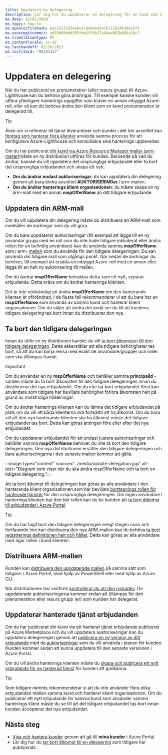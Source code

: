 ```yaml
---
title: Uppdatera en delegering
description: Lär dig hur du uppdaterar en delegering för en kund som tidigare har publicerats till Azure-Lighthouse.
ms.date: 12/03/2020
ms.topic: how-to
ms.openlocfilehash: eec5d1f2d34e8e3c9e0ded59cb111624b1981873
ms.sourcegitcommit: a055089dd6195fde2555b27a84ae052b668a18c7
ms.translationtype: MT
ms.contentlocale: sv-SE
ms.lasthandoff: 01/26/2021
ms.locfileid: "98791347"
---
```

# <a name="update-a-delegation"></a>Uppdatera en delegering

När du har publicerat en prenumeration (eller resurs grupp) till Azure-Lighthouse kan du behöva göra ändringar. Till exempel kanske kunden vill utföra ytterligare hanterings uppgifter som kräver en annan inbyggd Azure-roll, eller så kan du behöva ändra den klient som en kund prenumeration är delegerad till.

> [!TIP]
> Även om vi refererar till tjänst leverantörer och kunder i det här avsnittet kan [företag som hanterar flera klienter](../concepts/enterprise.md) använda samma process för att konfigurera Azure-Lighthouse och konsolidera sina hanterings upplevelser.

Om du har publicerat [din kund via Azure Resource Manager mallar (arm-mallar)](onboard-customer.md)måste en ny distribution utföras för kunden. Beroende på vad du ändrar, kanske du vill uppdatera det ursprungliga erbjudandet eller ta bort det ursprungliga erbjudandet och skapa ett nytt.

- **Om du ändrar endast auktoriseringar**: du kan uppdatera din delegering genom att bara ändra avsnittet **AUKTORISERINGar** i arm-mallen.
- **Om du ändrar hanterings klient organisationen**: du måste skapa en ny arm-mall med en annan **mspOfferName** än ditt tidigare erbjudande.

## <a name="update-your-arm-template"></a>Uppdatera din ARM-mall

Om du vill uppdatera din delegering måste du distribuera en ARM-mall som innehåller de ändringar som du vill göra.

Om du bara uppdaterar auktoriseringar (till exempel att lägga till en ny användar grupp med en roll som du inte hade tidigare inkluderat eller ändra rollen för en befintlig användare) kan du använda samma **mspOfferName** som i arm- [mallen](onboard-customer.md#create-an-azure-resource-manager-template) som du använde för den tidigare delegeringen. Du kan använda din tidigare mall som utgångs punkt. Gör sedan de ändringar du behöver, till exempel att ersätta en inbyggd Azure-roll med en annan eller lägga till en helt ny auktorisering till mallen.

Om du ändrar **mspOfferName** betraktas detta som ett nytt, separat erbjudande. Detta krävs om du ändrar hanterings klienten.

Det är inte nödvändigt att ändra **mspOfferName** om den hanterande klienten är oförändrad. I de flesta fall rekommenderar vi att du bara har en **mspOfferName** som används av samma kund och hanterar klient organisationen. Om du väljer att ändra det ändå ser du till att kundens tidigare delegering tas bort innan du distribuerar den nya.

## <a name="remove-the-previous-delegation"></a>Ta bort den tidigare delegeringen

Innan du utför en ny distribution kanske du vill [ta bort åtkomsten till den tidigare delegeringen](remove-delegation.md). Detta säkerställer att alla tidigare behörigheter tas bort, så att du kan börja rensa med exakt de användare/grupper och roller som ska tillämpas framåt.

> [!IMPORTANT]
> Om du använder en ny **mspOfferName** och behåller samma **principalId** -värden måste du ta bort åtkomsten till den tidigare delegeringen innan du distribuerar det nya erbjudandet. Om du inte tar bort erbjudandet först kan användare som tidigare har beviljats behörighet förlora åtkomsten helt på grund av motstridiga tilldelningar.

Om du ändrar hanterings klienten kan du lämna det tidigare erbjudandet på plats om du vill att båda klienterna ska fortsätta att ha åtkomst. Om du bara vill att den nya hanterande klienten ska ha åtkomst måste det tidigare erbjudandet tas bort. Detta kan göras antingen före eller efter det nya erbjudandet.

Om du uppdaterar erbjudandet för att endast justera auktoriseringar och behåller samma **mspOfferName** behöver du inte ta bort den tidigare delegeringen. Den nya distributionen ersätter den tidigare delegeringen och bara auktoriseringarna i den senaste mallen kommer att gälla.

:::image type="content" source="../media/update-delegation.jpg" alt-text="Diagram som visar när du ska ändra mspOfferName och ta bort en tidigare delegering.":::

Att ta bort åtkomst till delegeringen kan göras av alla användare i den hanterande klient organisationen som har beviljats [borttagnings rollen för hanterade tjänster](../../role-based-access-control/built-in-roles.md#managed-services-registration-assignment-delete-role) för den ursprungliga delegeringen. Om ingen användare i hanterings klienten har den här rollen kan du be kunden att [ta bort åtkomst till erbjudandet i Azure Portal](view-manage-service-providers.md#add-or-remove-service-provider-offers).

> [!TIP]
> Om du har tagit bort den tidigare delegeringen enligt stegen ovan och fortfarande inte kan distribuera den nya ARM-mallen kan du behöva [ta bort registrerings definitionen helt och hållet](/powershell/module/az.managedservices/remove-azmanagedservicesdefinition). Detta kan göras av alla användare med ägar rollen i kund klienten.  

## <a name="deploy-the-arm-template"></a>Distribuera ARM-mallen

Kunden kan [distribuera den uppdaterade mallen](onboard-customer.md#deploy-the-azure-resource-manager-templates) på samma sätt som tidigare: i Azure Portal, med hjälp av PowerShell eller med hjälp av Azure CLI.

När distributionen har slutförts [kontrollerar du att den lyckades](onboard-customer.md#confirm-successful-onboarding). De uppdaterade auktoriseringarna kommer sedan att tillämpas för den prenumeration eller resurs grupp (er) som kunden har delegerat.

## <a name="updating-managed-service-offers"></a>Uppdaterar hanterade tjänst erbjudanden

Om du har publicerat din kund via ett hanterat tjänst erbjudande publicerat på Azure Marketplace och du vill uppdatera auktoriseringar kan du uppdatera delegeringen genom att [publicera en ny version av ditt erbjudande](../../marketplace/partner-center-portal/update-existing-offer.md) med de [auktoriseringar](../../marketplace/plan-managed-service-offer.md) som du vill använda i planen för kunden. Kunden kommer sedan att kunna uppdatera till den senaste versionen i Azure Portal.

Om du vill ändra hanterings klienten måste du [skapa och publicera ett nytt erbjudande för en hanterad tjänst](../../marketplace/plan-managed-service-offer.md) för kunden att godkänna.

> [!TIP]
> Som tidigare nämnts rekommenderar vi att du inte använder flera olika erbjudanden mellan samma kund och hanterar klient organisationen. Om du publicerar ett nytt erbjudande för samma kund som använder samma hanterings klient måste du se till att det tidigare erbjudandet tas bort innan kunden accepterar det nya erbjudandet.

## <a name="next-steps"></a>Nästa steg

- [Visa och hantera kunder](view-manage-customers.md) genom att gå till **mina kunder** i Azure Portal.
- Lär dig hur du [tar bort åtkomst till en delegering](remove-delegation.md) som tidigare har publicerats.
